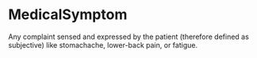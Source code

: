 # MedicalSymptom

Any complaint sensed and expressed by the patient (therefore defined as subjective) like stomachache, lower-back pain, or fatigue.
